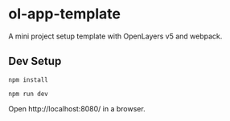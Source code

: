 # ol-app-template

A mini project setup template with OpenLayers v5 and webpack.

## Dev Setup

```
npm install

npm run dev
```
Open http://localhost:8080/ in a browser.
